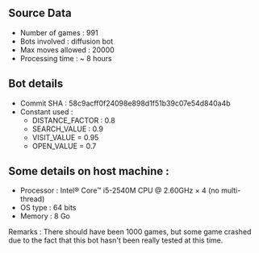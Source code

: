 ## Source Data
* Number of games : 991
* Bots involved : diffusion bot
* Max moves allowed : 20000
* Processing time : ~ 8 hours

## Bot details
* Commit SHA : 58c9acff0f24098e898d1f51b39c07e54d840a4b
* Constant used :
	* DISTANCE_FACTOR : 0.8
	* SEARCH_VALUE : 0.9
	* VISIT_VALUE = 0.95
	* OPEN_VALUE = 0.7

## Some details on host machine :
* Processor : Intel® Core™ i5-2540M CPU @ 2.60GHz × 4 (no multi-thread)
* OS type : 64 bits
* Memory : 8 Go

Remarks : 
There should have been 1000 games, but some game crashed due to the fact that
this bot hasn't been really tested at this time.
